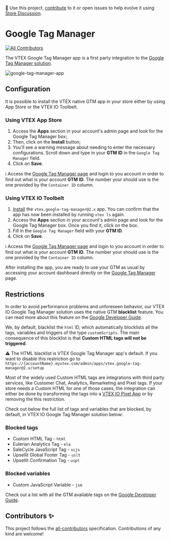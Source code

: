 📢 Use this project, [contribute](https://github.com/vtex-apps/google-tag-manager) to it or open issues to help evolve it using [Store Discussion](https://github.com/vtex-apps/store-discussion).

# Google Tag Manager

<!-- prettier-ignore-start -->
<!-- markdownlint-disable -->
<!-- ALL-CONTRIBUTORS-BADGE:START - Do not remove or modify this section -->
[![All Contributors](https://img.shields.io/badge/all_contributors-0-orange.svg?style=flat-square)](#contributors-)
<!-- ALL-CONTRIBUTORS-BADGE:END -->
<!-- markdownlint-enable -->
<!-- prettier-ignore-end -->

The VTEX Google Tag Manager app is a first party integration to the [Google Tag Manager solution](https://tagmanager.google.com).

![google-tag-manager-app](https://user-images.githubusercontent.com/52087100/84321347-55e11c80-ab49-11ea-9445-24eec6a07785.png)

## Configuration

It is possible to install the VTEX native GTM app in your store either by using App Store or the VTEX IO Toolbelt.

### Using VTEX App Store

1. Access the **Apps** section in your account's admin page and look for the Google Tag Manager box;
2. Then, click on the **Install** button;
3. You'll see a warning message about needing to enter the necessary configurations. Scroll down and type in your **GTM ID** in the `Google Tag Manager` field.
4. Click on **Save**.

:information_source: Access the [Google Tag Manager page](https://tagmanager.google.com/)</a> and login to you account in order to find out what is your account **GTM ID**. The number your should use is the one provided by the `Container ID` column.

### Using VTEX IO Toolbelt

1. [Install](https://vtex.io/docs/recipes/development/installing-an-app/) the `vtex.google-tag-manager@2.x` app. You can confirm that the app has now been installed by running `vtex ls` again.
2. Access the **Apps** section in your account's admin page and look for the Google Tag Manager box. Once you find it, click on the box.
3. Fill in the `Google Tag Manager` field with your **GTM ID**.
4. Click on **Save**.

:information_source: Access the [Google Tag Manager page](https://tagmanager.google.com/)</a> and login to you account in order to find out what is your account **GTM ID**. The number your should use is the one provided by the `Container ID` column.

After installing the app, you are ready to use your GTM as usual by accessing your account dashboard directly on the [Google Tag Manager](https://tagmanager.google.com/) page.

## Restrictions

In order to avoid performance problems and unforeseen behavior, our VTEX IO Google Tag Manager solution uses the native GTM **blacklist** feature. You can read more about this feature on the [Google Developer Guide](https://developers.google.com/tag-manager/web/restrict).

We, by default, blacklist the `html` ID, which automatically blocklists all the tags, variables and triggers of the type `customScripts`. The main consequence of this blocklist is that **Custom HTML tags will not be triggered**.

:warning: The HTML blacklist is VTEX Google Tag Manager app's default. If you want to disable this restriction go to `https://{accountName}.myvtex.com/admin/apps/vtex.google-tag-manager@2.x/setup`

Most of the widely used Custom HTML tags are integrations with third party services, like Customer Chat, Analytics, Remarketing and Pixel tags. If your store needs a Custom HTML for one of those cases, the integration can either be done by transforming the tags into a [VTEX IO Pixel App](https://vtex.io/docs/apps/pixel/) or by removing the this restriction.

Check out below the full list of tags and variables that are blocked, by default, in VTEX IO Google Tag Manager solution below:

### Blocked tags

- Custom HTML Tag - `html`
- Eulerian Analytics Tag - `ela`
- SaleCycle JavaScript Tag  - `scjs`
- Upsellit Global Footer Tag - `uslt`
- Upsellit Confirmation Tag - `uspt`

### Blocked variables

- Custom JavaScript Variable - `jsm`

Check out a list with all the GTM available tags on the [Google Developer Guide](https://developers.google.com/tag-manager/devguide).

<!-- DOCS-IGNORE:start -->

## Contributors ✨

<!-- ALL-CONTRIBUTORS-LIST:START - Do not remove or modify this section -->
<!-- prettier-ignore-start -->
<!-- markdownlint-disable -->
<!-- markdownlint-enable -->
<!-- prettier-ignore-end -->
<!-- ALL-CONTRIBUTORS-LIST:END -->

This project follows the [all-contributors](https://github.com/all-contributors/all-contributors) specification. Contributions of any kind are welcome!

<!-- DOCS-IGNORE:end -->

